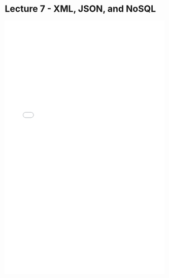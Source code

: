 # Lecture 7 - XML, JSON, and NoSQL

<iframe src="../data_540_xml_json_nosql_lecture7.pdf" width="100%" height="800px" frameBorder="0"> </iframe>